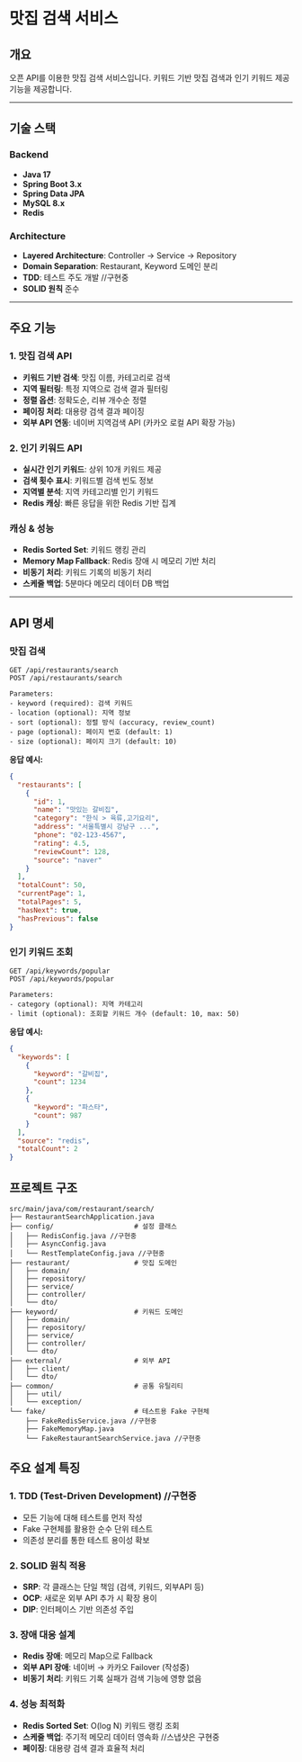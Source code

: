 # 맛집 검색 서비스

## 개요
오픈 API를 이용한 맛집 검색 서비스입니다. 키워드 기반 맛집 검색과 인기 키워드 제공 기능을 제공합니다.

---
## 기술 스택

### Backend
- **Java 17**
- **Spring Boot 3.x**
- **Spring Data JPA**
- **MySQL 8.x**
- **Redis**


### Architecture
- **Layered Architecture**: Controller → Service → Repository
- **Domain Separation**: Restaurant, Keyword 도메인 분리
- **TDD**: 테스트 주도 개발 //구현중
- **SOLID 원칙** 준수

---

## 주요 기능

### 1. 맛집 검색 API
- **키워드 기반 검색**: 맛집 이름, 카테고리로 검색
- **지역 필터링**: 특정 지역으로 검색 결과 필터링
- **정렬 옵션**: 정확도순, 리뷰 개수순 정렬
- **페이징 처리**: 대용량 검색 결과 페이징
- **외부 API 연동**: 네이버 지역검색 API (카카오 로컬 API 확장 가능)

### 2. 인기 키워드 API
- **실시간 인기 키워드**: 상위 10개 키워드 제공
- **검색 횟수 표시**: 키워드별 검색 빈도 정보
- **지역별 분석**: 지역 카테고리별 인기 키워드
- **Redis 캐싱**: 빠른 응답을 위한 Redis 기반 집계


### 캐싱 & 성능
- **Redis Sorted Set**: 키워드 랭킹 관리
- **Memory Map Fallback**: Redis 장애 시 메모리 기반 처리
- **비동기 처리**: 키워드 기록의 비동기 처리
- **스케줄 백업**: 5분마다 메모리 데이터 DB 백업


---

## API 명세

### 맛집 검색
```
GET /api/restaurants/search
POST /api/restaurants/search

Parameters:
- keyword (required): 검색 키워드
- location (optional): 지역 정보
- sort (optional): 정렬 방식 (accuracy, review_count)
- page (optional): 페이지 번호 (default: 1)
- size (optional): 페이지 크기 (default: 10)
```

**응답 예시:**
```json
{
  "restaurants": [
    {
      "id": 1,
      "name": "맛있는 갈비집",
      "category": "한식 > 육류,고기요리",
      "address": "서울특별시 강남구 ...",
      "phone": "02-123-4567",
      "rating": 4.5,
      "reviewCount": 128,
      "source": "naver"
    }
  ],
  "totalCount": 50,
  "currentPage": 1,
  "totalPages": 5,
  "hasNext": true,
  "hasPrevious": false
}
```

### 인기 키워드 조회
```
GET /api/keywords/popular
POST /api/keywords/popular

Parameters:
- category (optional): 지역 카테고리
- limit (optional): 조회할 키워드 개수 (default: 10, max: 50)
```

**응답 예시:**
```json
{
  "keywords": [
    {
      "keyword": "갈비집",
      "count": 1234
    },
    {
      "keyword": "파스타",
      "count": 987
    }
  ],
  "source": "redis",
  "totalCount": 2
}
```

## 프로젝트 구조

```
src/main/java/com/restaurant/search/
├── RestaurantSearchApplication.java
├── config/                    # 설정 클래스
│   ├── RedisConfig.java //구현중
│   ├── AsyncConfig.java
│   └── RestTemplateConfig.java //구현중
├── restaurant/                # 맛집 도메인
│   ├── domain/
│   ├── repository/
│   ├── service/
│   ├── controller/
│   └── dto/
├── keyword/                   # 키워드 도메인
│   ├── domain/
│   ├── repository/
│   ├── service/
│   ├── controller/
│   └── dto/
├── external/                  # 외부 API
│   ├── client/
│   └── dto/
├── common/                    # 공통 유틸리티
│   ├── util/
│   └── exception/
└── fake/                      # 테스트용 Fake 구현체
    ├── FakeRedisService.java //구현중
    ├── FakeMemoryMap.java
    └── FakeRestaurantSearchService.java //구현중
```


## 주요 설계 특징

### 1. TDD (Test-Driven Development) //구현중
- 모든 기능에 대해 테스트를 먼저 작성
- Fake 구현체를 활용한 순수 단위 테스트
- 의존성 분리를 통한 테스트 용이성 확보

### 2. SOLID 원칙 적용
- **SRP**: 각 클래스는 단일 책임 (검색, 키워드, 외부API 등)
- **OCP**: 새로운 외부 API 추가 시 확장 용이
- **DIP**: 인터페이스 기반 의존성 주입

### 3. 장애 대응 설계
- **Redis 장애**: 메모리 Map으로 Fallback
- **외부 API 장애**: 네이버 → 카카오 Failover (작성중)
- **비동기 처리**: 키워드 기록 실패가 검색 기능에 영향 없음

### 4. 성능 최적화
- **Redis Sorted Set**: O(log N) 키워드 랭킹 조회
- **스케줄 백업**: 주기적 메모리 데이터 영속화 //스냅샷은 구현중
- **페이징**: 대용량 검색 결과 효율적 처리
